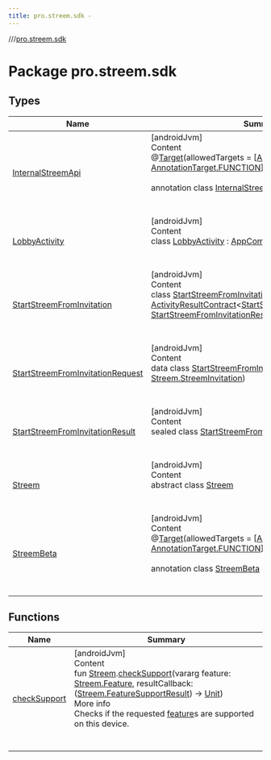 ```yaml
---
title: pro.streem.sdk -
---
```

//[<root>](../../index.md)/[pro.streem.sdk](index.md)



# Package pro.streem.sdk  


## Types  
  
|  Name |  Summary | 
|---|---|
| <a name="pro.streem.sdk/InternalStreemApi///PointingToDeclaration/"></a>[InternalStreemApi](-internal-streem-api/index.md)| <a name="pro.streem.sdk/InternalStreemApi///PointingToDeclaration/"></a>[androidJvm]  <br>Content  <br>@[Target](https://kotlinlang.org/api/latest/jvm/stdlib/kotlin.annotation/-target/index.html)(allowedTargets = [[AnnotationTarget.CLASS](https://kotlinlang.org/api/latest/jvm/stdlib/kotlin.annotation/-annotation-target/-c-l-a-s-s/index.html), [AnnotationTarget.FUNCTION](https://kotlinlang.org/api/latest/jvm/stdlib/kotlin.annotation/-annotation-target/-f-u-n-c-t-i-o-n/index.html)])  <br>  <br>annotation class [InternalStreemApi](-internal-streem-api/index.md)  <br><br><br>|
| <a name="pro.streem.sdk/LobbyActivity///PointingToDeclaration/"></a>[LobbyActivity](-lobby-activity/index.md)| <a name="pro.streem.sdk/LobbyActivity///PointingToDeclaration/"></a>[androidJvm]  <br>Content  <br>class [LobbyActivity](-lobby-activity/index.md) : [AppCompatActivity](https://developer.android.com/reference/kotlin/androidx/appcompat/app/AppCompatActivity.html)  <br><br><br>|
| <a name="pro.streem.sdk/StartStreemFromInvitation///PointingToDeclaration/"></a>[StartStreemFromInvitation](-start-streem-from-invitation/index.md)| <a name="pro.streem.sdk/StartStreemFromInvitation///PointingToDeclaration/"></a>[androidJvm]  <br>Content  <br>class [StartStreemFromInvitation](-start-streem-from-invitation/index.md) : [ActivityResultContract](https://developer.android.com/reference/kotlin/androidx/activity/result/contract/ActivityResultContract.html)<[StartStreemFromInvitationRequest](-start-streem-from-invitation-request/index.md), [StartStreemFromInvitationResult](-start-streem-from-invitation-result/index.md)>   <br><br><br>|
| <a name="pro.streem.sdk/StartStreemFromInvitationRequest///PointingToDeclaration/"></a>[StartStreemFromInvitationRequest](-start-streem-from-invitation-request/index.md)| <a name="pro.streem.sdk/StartStreemFromInvitationRequest///PointingToDeclaration/"></a>[androidJvm]  <br>Content  <br>data class [StartStreemFromInvitationRequest](-start-streem-from-invitation-request/index.md)(**invitation**: [Streem.StreemInvitation](-streem/-streem-invitation/index.md))  <br><br><br>|
| <a name="pro.streem.sdk/StartStreemFromInvitationResult///PointingToDeclaration/"></a>[StartStreemFromInvitationResult](-start-streem-from-invitation-result/index.md)| <a name="pro.streem.sdk/StartStreemFromInvitationResult///PointingToDeclaration/"></a>[androidJvm]  <br>Content  <br>sealed class [StartStreemFromInvitationResult](-start-streem-from-invitation-result/index.md)  <br><br><br>|
| <a name="pro.streem.sdk/Streem///PointingToDeclaration/"></a>[Streem](-streem/index.md)| <a name="pro.streem.sdk/Streem///PointingToDeclaration/"></a>[androidJvm]  <br>Content  <br>abstract class [Streem](-streem/index.md)  <br><br><br>|
| <a name="pro.streem.sdk/StreemBeta///PointingToDeclaration/"></a>[StreemBeta](-streem-beta/index.md)| <a name="pro.streem.sdk/StreemBeta///PointingToDeclaration/"></a>[androidJvm]  <br>Content  <br>@[Target](https://kotlinlang.org/api/latest/jvm/stdlib/kotlin.annotation/-target/index.html)(allowedTargets = [[AnnotationTarget.CLASS](https://kotlinlang.org/api/latest/jvm/stdlib/kotlin.annotation/-annotation-target/-c-l-a-s-s/index.html), [AnnotationTarget.FUNCTION](https://kotlinlang.org/api/latest/jvm/stdlib/kotlin.annotation/-annotation-target/-f-u-n-c-t-i-o-n/index.html)])  <br>  <br>annotation class [StreemBeta](-streem-beta/index.md)  <br><br><br>|


## Functions  
  
|  Name |  Summary | 
|---|---|
| <a name="pro.streem.sdk//checkSupport/pro.streem.sdk.Streem#kotlin.Array[pro.streem.sdk.Streem.Feature]#kotlin.Function1[pro.streem.sdk.Streem.FeatureSupportResult,kotlin.Unit]/PointingToDeclaration/"></a>[checkSupport](check-support.md)| <a name="pro.streem.sdk//checkSupport/pro.streem.sdk.Streem#kotlin.Array[pro.streem.sdk.Streem.Feature]#kotlin.Function1[pro.streem.sdk.Streem.FeatureSupportResult,kotlin.Unit]/PointingToDeclaration/"></a>[androidJvm]  <br>Content  <br>fun [Streem](-streem/index.md).[checkSupport](check-support.md)(vararg feature: [Streem.Feature](-streem/-feature/index.md), resultCallback: ([Streem.FeatureSupportResult](-streem/-feature-support-result/index.md)) -> [Unit](https://kotlinlang.org/api/latest/jvm/stdlib/kotlin/-unit/index.html))  <br>More info  <br>Checks if the requested [feature](check-support.md)s are supported on this device.  <br><br><br>|

